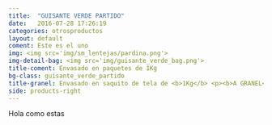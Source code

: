 ```yaml
---
title:  "GUISANTE VERDE PARTIDO"
date:   2016-07-28 17:26:19
categories: otrosproductos
layout: default
coment: Este es el uno
img: <img src='img/sm_lentejas/pardina.png'>
img-detail-bag: <img src='img/guisante_verde_bag.png'>
title-coment: Envasado en paquetes de 1Kg
bg-class: guisante_verde_partido 
title-granel: Envasado en saquito de tela de <b>1Kg</b> <p><b>A GRANEL</b><br> Envasado en sacos de <b>10Kg y 25Kg</b> 
side: products-right
---
```


Hola como estas